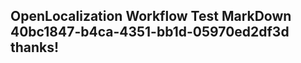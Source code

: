 <properties
ms.topic="hero-topic"
ms.test1="hero-topic"
ms.test2="test"/>


## OpenLocalization Workflow Test MarkDown 40bc1847-b4ca-4351-bb1d-05970ed2df3d thanks!



<!--HONumber=Sep16_HO1-->


